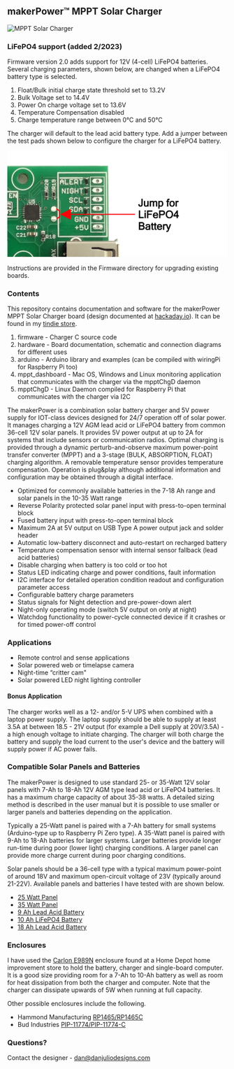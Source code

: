 ## makerPower™ MPPT Solar Charger

![MPPT Solar Charger](hardware/pictures/35_00082_02.png)

### LiFePO4 support (added 2/2023)
Firmware version 2.0 adds support for 12V (4-cell) LiFePO4 batteries.  Several charging parameters, shown below, are changed when a LiFePO4 battery type is selected.

1. Float/Bulk initial charge state threshold set to 13.2V
2. Bulk Voltage set to 14.4V
3. Power On charge voltage set to 13.6V
4. Temperature Compensation disabled
5. Charge temperature range between 0°C and 50°C

The charger will default to the lead acid battery type.  Add a jumper between the test pads shown below to configure the charger for a LiFePO4 battery.

![LiFePO4 configuration](hardware/pictures/LiFePO4_jumper.png)

Instructions are provided in the Firmware directory for upgrading existing boards.

### Contents
This repository contains documentation and software for the makerPower MPPT Solar Charger board (design documented at [hackaday.io](https://hackaday.io/project/161351-solar-mppt-charger-for-247-iot-devices)).  It can be found in my [tindie store](https://www.tindie.com/products/globoy/mppt-solar-charger-for-intelligent-devices/).

1. firmware - Charger C source code
2. hardware - Board documentation, schematic and connection diagrams for different uses
3. arduino - Arduino library and examples (can be compiled with wiringPi for Raspberry Pi too)
4. mppt_dashboard - Mac OS, Windows and Linux monitoring application that communicates with the charger via the mpptChgD daemon
5. mpptChgD - Linux Daemon compiled for Raspberry Pi that communicates with the charger via I2C

The makerPower is a combination solar battery charger and 5V power supply for IOT-class devices designed for 24/7 operation off of solar power. It manages charging a 12V AGM lead acid or LiFePO4 battery from common 36-cell 12V solar panels.  It provides 5V power output at up to 2A for systems that include sensors or communication radios.  Optimal charging is provided through a dynamic perturb-and-observe maximum power-point transfer converter (MPPT) and a 3-stage (BULK, ABSORPTION, FLOAT) charging algorithm.  A removable temperature sensor provides temperature compensation.  Operation is plug&play although additional information and configuration may be obtained through a digital interface.

* Optimized for commonly available batteries in the 7-18 Ah range and solar panels in the 10-35 Watt range
* Reverse Polarity protected solar panel input with press-to-open terminal block
* Fused battery input with press-to-open terminal block
* Maximum 2A at 5V output on USB Type A power output jack and solder header
* Automatic low-battery disconnect and auto-restart on recharged battery
* Temperature compensation sensor with internal sensor fallback (lead acid batteries)
* Disable charging when battery is too cold or too hot
* Status LED indicating charge and power conditions, fault information
* I2C interface for detailed operation condition readout and configuration parameter access
* Configurable battery charge parameters
* Status signals for Night detection and pre-power-down alert
* Night-only operating mode (switch 5V output on only at night)
* Watchdog functionality to power-cycle connected device if it crashes or for timed power-off control

### Applications
* Remote control and sense applications
* Solar powered web or timelapse camera
* Night-time “critter cam"
* Solar powered LED night lighting controller

#### Bonus Application
The charger works well as a 12- and/or 5-V UPS when combined with a laptop power supply.  The laptop supply should be able to supply at least 3.5A at between 18.5 - 21V output (for example a Dell supply at 20V/3.5A) - a high enough voltage to initiate charging.  The charger will both charge the battery and supply the load current to the user's device and the battery will supply power if AC power fails.

### Compatible Solar Panels and Batteries
The makerPower is designed to use standard 25- or 35-Watt 12V solar panels with 7-Ah to 18-Ah 12V AGM type lead acid or LiFePO4 batteries. It has a maximum charge capacity of about 35-38 watts. A detailed sizing method is described in the user manual but it is possible to use smaller or larger panels and batteries depending on the application.

Typically a 25-Watt panel is paired with a 7-Ah battery for small systems (Arduino-type up to Raspberry Pi Zero type). A 35-Watt panel is paired with 9-Ah to 18-Ah batteries for larger systems. Larger batteries provide longer run-time during poor (lower light) charging conditions. A larger panel can provide more charge current during poor charging conditions.

Solar panels should be a 36-cell type with a typical maximum power-point of around 18V and maximum open-circuit voltage of 23V (typically around 21-22V). Available panels and batteries I have tested with are shown below.

* [25 Watt Panel](https://www.amazon.com/gp/product/B014UND3LA)
* [35 Watt Panel](https://www.amazon.com/gp/product/B01G1II6LY)
* [9 Ah Lead Acid Battery](https://www.amazon.com/Power-Sonic-PS-1290-Rechargeable-Battery-Terminals/dp/B002L6R130)
* [10 Ah LiFePO4 Battery](https://www.amazon.com/ExpertPower-Lithium-Rechargeable-2500-7000-lifetime/dp/B07X3Y3LS5)
* [18 Ah Lead Acid Battery](https://www.amazon.com/ExpertPower-EXP12180-Rechargeable-Battery-Bolts/dp/B00A82A3RK)

### Enclosures

I have used the [Carlon E989N](https://www.homedepot.com/p/Carlon-8-in-x-4-in-PVC-Junction-Box-E989N-CAR/100404099) enclosure found at a Home Depot home improvement store to hold the battery, charger and single-board computer.  It is a good size providing room for a 7-Ah to 10-Ah battery as well as room for heat dissipation from both the charger and computer.  Note that the charger can dissipate upwards of 5W when running at full capacity.

Other possible enclosures include the following.

* Hammond Manufacturing [RP1465/RP1465C](https://www.hammfg.com/electronics/small-case/plastic/rp)
* Bud Industries [PIP-11774/PIP-11774-C](https://www.budind.com/view/NEMA+Boxes/NEMA+4X+-+PIP)

### Questions?

Contact the designer - dan@danjuliodesigns.com
